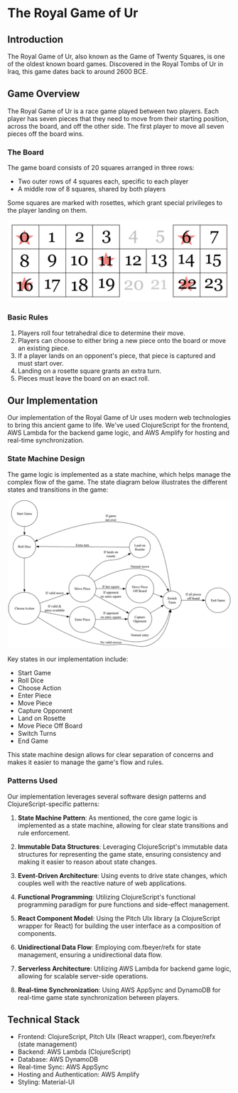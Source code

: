 # The Royal Game of Ur

## Introduction

The Royal Game of Ur, also known as the Game of Twenty Squares, is one of the oldest known board games. Discovered in the Royal Tombs of Ur in Iraq, this game dates back to around 2600 BCE.

## Game Overview

The Royal Game of Ur is a race game played between two players. Each player has seven pieces that they need to move from their starting position, across the board, and off the other side. The first player to move all seven pieces off the board wins.

### The Board

The game board consists of 20 squares arranged in three rows:

- Two outer rows of 4 squares each, specific to each player
- A middle row of 8 squares, shared by both players

Some squares are marked with rosettes, which grant special privileges to the player landing on them.

![Royal Game of Ur Board](./board.png)

### Basic Rules

1. Players roll four tetrahedral dice to determine their move.
2. Players can choose to either bring a new piece onto the board or move an existing piece.
3. If a player lands on an opponent's piece, that piece is captured and must start over.
4. Landing on a rosette square grants an extra turn.
5. Pieces must leave the board on an exact roll.

## Our Implementation

Our implementation of the Royal Game of Ur uses modern web technologies to bring this ancient game to life. We've used ClojureScript for the frontend, AWS Lambda for the backend game logic, and AWS Amplify for hosting and real-time synchronization.

### State Machine Design

The game logic is implemented as a state machine, which helps manage the complex flow of the game. The state diagram below illustrates the different states and transitions in the game:

![Royal Game of Ur State Diagram](./rgou-fsm.png)

Key states in our implementation include:

- Start Game
- Roll Dice
- Choose Action
- Enter Piece
- Move Piece
- Capture Opponent
- Land on Rosette
- Move Piece Off Board
- Switch Turns
- End Game

This state machine design allows for clear separation of concerns and makes it easier to manage the game's flow and rules.

### Patterns Used

Our implementation leverages several software design patterns and ClojureScript-specific patterns:

1. **State Machine Pattern**: As mentioned, the core game logic is implemented as a state machine, allowing for clear state transitions and rule enforcement.

2. **Immutable Data Structures**: Leveraging ClojureScript's immutable data structures for representing the game state, ensuring consistency and making it easier to reason about state changes.

3. **Event-Driven Architecture**: Using events to drive state changes, which couples well with the reactive nature of web applications.

4. **Functional Programming**: Utilizing ClojureScript's functional programming paradigm for pure functions and side-effect management.

5. **React Component Model**: Using the Pitch UIx library (a ClojureScript wrapper for React) for building the user interface as a composition of components.

6. **Unidirectional Data Flow**: Employing com.fbeyer/refx for state management, ensuring a unidirectional data flow.

7. **Serverless Architecture**: Utilizing AWS Lambda for backend game logic, allowing for scalable server-side operations.

8. **Real-time Synchronization**: Using AWS AppSync and DynamoDB for real-time game state synchronization between players.

## Technical Stack

- Frontend: ClojureScript, Pitch UIx (React wrapper), com.fbeyer/refx (state management)
- Backend: AWS Lambda (ClojureScript)
- Database: AWS DynamoDB
- Real-time Sync: AWS AppSync
- Hosting and Authentication: AWS Amplify
- Styling: Material-UI

